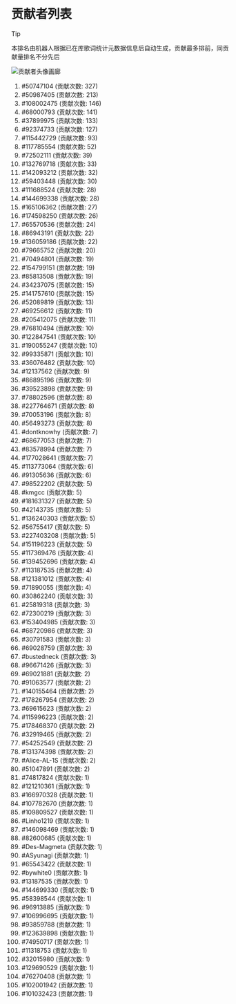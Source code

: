 # 贡献者列表

> [!TIP]
> 本排名由机器人根据已在库歌词统计元数据信息后自动生成，贡献最多排前，同贡献量排名不分先后

![贡献者头像画廊](./CONTRIBUTORS.svg)

1. #50747104 (贡献次数: 327)
2. #50987405 (贡献次数: 213)
3. #108002475 (贡献次数: 146)
4. #68000793 (贡献次数: 141)
5. #37899975 (贡献次数: 133)
6. #92374733 (贡献次数: 127)
7. #115442729 (贡献次数: 93)
8. #117785554 (贡献次数: 52)
9. #72502111 (贡献次数: 39)
10. #132769718 (贡献次数: 33)
11. #142093212 (贡献次数: 32)
12. #59403448 (贡献次数: 30)
13. #111688524 (贡献次数: 28)
14. #144699338 (贡献次数: 28)
15. #165106362 (贡献次数: 27)
16. #174598250 (贡献次数: 26)
17. #65570536 (贡献次数: 24)
18. #86943191 (贡献次数: 22)
19. #136059186 (贡献次数: 22)
20. #79665752 (贡献次数: 20)
21. #70494801 (贡献次数: 19)
22. #154799151 (贡献次数: 19)
23. #85813508 (贡献次数: 19)
24. #34237075 (贡献次数: 15)
25. #141757610 (贡献次数: 15)
26. #52089819 (贡献次数: 13)
27. #69256612 (贡献次数: 11)
28. #205412075 (贡献次数: 11)
29. #76810494 (贡献次数: 10)
30. #122847541 (贡献次数: 10)
31. #190055247 (贡献次数: 10)
32. #99335871 (贡献次数: 10)
33. #36076482 (贡献次数: 10)
34. #12137562 (贡献次数: 9)
35. #86895196 (贡献次数: 9)
36. #39523898 (贡献次数: 9)
37. #78802596 (贡献次数: 8)
38. #227764671 (贡献次数: 8)
39. #70053196 (贡献次数: 8)
40. #56493273 (贡献次数: 8)
41. #dontknowhy (贡献次数: 7)
42. #68677053 (贡献次数: 7)
43. #83578994 (贡献次数: 7)
44. #177028641 (贡献次数: 7)
45. #113773064 (贡献次数: 6)
46. #91305636 (贡献次数: 6)
47. #98522202 (贡献次数: 5)
48. #kmgcc (贡献次数: 5)
49. #181631327 (贡献次数: 5)
50. #42143735 (贡献次数: 5)
51. #136240303 (贡献次数: 5)
52. #56755417 (贡献次数: 5)
53. #227403208 (贡献次数: 5)
54. #151196223 (贡献次数: 5)
55. #117369476 (贡献次数: 4)
56. #139452696 (贡献次数: 4)
57. #113187535 (贡献次数: 4)
58. #121381012 (贡献次数: 4)
59. #71890055 (贡献次数: 4)
60. #30862240 (贡献次数: 3)
61. #25819318 (贡献次数: 3)
62. #72300219 (贡献次数: 3)
63. #153404985 (贡献次数: 3)
64. #68720986 (贡献次数: 3)
65. #30791583 (贡献次数: 3)
66. #69028759 (贡献次数: 3)
67. #bustedneck (贡献次数: 3)
68. #96671426 (贡献次数: 3)
69. #69021881 (贡献次数: 2)
70. #91063577 (贡献次数: 2)
71. #140155464 (贡献次数: 2)
72. #178267954 (贡献次数: 2)
73. #69615623 (贡献次数: 2)
74. #115996223 (贡献次数: 2)
75. #178468370 (贡献次数: 2)
76. #32919465 (贡献次数: 2)
77. #54252549 (贡献次数: 2)
78. #131374398 (贡献次数: 2)
79. #Alice-AL-1S (贡献次数: 2)
80. #51047891 (贡献次数: 2)
81. #74817824 (贡献次数: 1)
82. #121210361 (贡献次数: 1)
83. #166970328 (贡献次数: 1)
84. #107782670 (贡献次数: 1)
85. #109809527 (贡献次数: 1)
86. #Linho1219 (贡献次数: 1)
87. #146098469 (贡献次数: 1)
88. #82600685 (贡献次数: 1)
89. #Des-Magmeta (贡献次数: 1)
90. #ASyunagi (贡献次数: 1)
91. #65543422 (贡献次数: 1)
92. #bywhite0 (贡献次数: 1)
93. #13187535 (贡献次数: 1)
94. #144699330 (贡献次数: 1)
95. #58398544 (贡献次数: 1)
96. #96913885 (贡献次数: 1)
97. #106996695 (贡献次数: 1)
98. #93859788 (贡献次数: 1)
99. #123639898 (贡献次数: 1)
100. #74950717 (贡献次数: 1)
101. #11318753 (贡献次数: 1)
102. #32015980 (贡献次数: 1)
103. #129690529 (贡献次数: 1)
104. #76270408 (贡献次数: 1)
105. #102001942 (贡献次数: 1)
106. #101032423 (贡献次数: 1)
